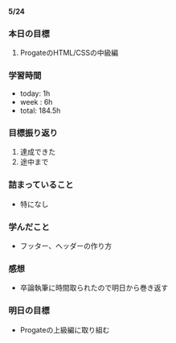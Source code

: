 #### 5/24
### 本日の目標
1. ProgateのHTML/CSSの中級編
### 学習時間  
- today: 1h
- week : 6h
- total: 184.5h 
### 目標振り返り
1. 達成できた
2. 途中まで
### 詰まっていること
- 特になし
### 学んだこと
- フッター、へッダーの作り方
### 感想
- 卒論執筆に時間取られたので明日から巻き返す
### 明日の目標
- Progateの上級編に取り組む
